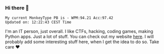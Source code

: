 ### Hi there 👋
<!-- PB START -->
```
My current MonkeyType PB is - WPM:94.21 Acc:97.42
Updated on: 12:22:43 CEST Time
```
<!-- PB END -->
I'm an IT person, just overall. I like CTFs, hacking, coding games, making Python apps. Just a lot of stuff.
You can check out my website [here](https://skill3472.github.io/).
I will probably add some interesting stuff here, when I get the idea to do so. Take care ❤️
